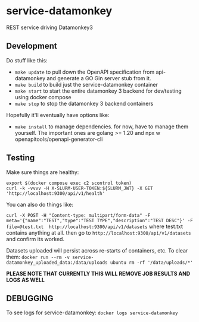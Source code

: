 # service-datamonkey

REST service driving Datamonkey3

## Development

Do stuff like this:

 - `make update` to pull down the OpenAPI specification from api-datamonkey and generate a GO Gin server stub from it.
 - `make build` to build just the service-datamonkey container
 - `make start` to start the entire datamonkey 3 backend for dev/testing using docker compose
 - `make stop` to stop the datamonkey 3 backend containers


Hopefully it'll eventually have options like:
 - `make install` to manage dependencies. for now, have to manage them yourself. The important ones are golang >= 1.20 and npx w openapitools/openapi-generator-cli

## Testing

Make sure things are healthy:
```
export $(docker compose exec c2 scontrol token)
curl -k -vvvv -H X-SLURM-USER-TOKEN:${SLURM_JWT} -X GET 'http://localhost:9300/api/v1/health'
```

You can also do things like:

`curl -X POST -H "Content-type: multipart/form-data" -F meta='{"name":"TEST","type":"TEST TYPE","description":"TEST DESC"}' -F file=@test.txt  http://localhost:9300/api/v1/datasets` where test.txt contains anything at all. then go to `http://localhost:9300/api/v1/datasets` and confirm its worked.

Datasets uploaded will persist across re-starts of containers, etc. To clear them: `docker run --rm -v service-datamonkey_uploaded_data:/data/uploads ubuntu rm -rf '/data/uploads/*'`

**PLEASE NOTE THAT CURRENTLY THIS WILL REMOVE JOB RESULTS AND LOGS AS WELL**

## DEBUGGING

To see logs for service-datamonkey: `docker logs service-datamonkey`
